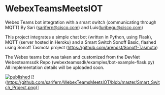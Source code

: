 # WebexTeamsMeetsIOT
Webex Teams bot integration with a smart switch (communicating through MQTT)
By Sari (sarifern@cisco.com) and Luis(luribegu@cisco.com)

This project integrates a simple chat bot (written in Python, using Flask), MQTT (server hosted in Heroku) and a Smart Switch Sonoff Basic, flashed using Sonoff Tasmota project (https://github.com/arendst/Sonoff-Tasmota)

The Webex teams bot was taken and customized from the DevNet Webexteamssdk Repo (webexteamssdk/examples/bot-example-flask.py)
All implementation details will be uploaded soon.

[![published](https://static.production.devnetcloud.com/codeexchange/assets/images/devnet-published.svg)](https://developer.cisco.com/codeexchange/github/repo/sarifern/WebexTeamsMeetsIOT)
[!(https://github.com/sarifern/WebexTeamsMeetsIOT/blob/master/Smart_Switch_Project.png)]
